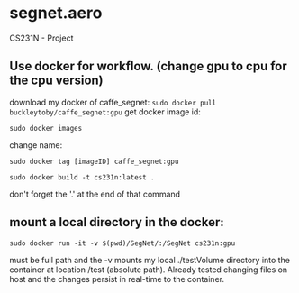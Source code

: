 # segnet.aero
CS231N - Project


## Use docker for workflow. (change gpu to cpu for the cpu version)
download my docker of caffe_segnet:
`sudo docker pull buckleytoby/caffe_segnet:gpu`
get docker image id:

`sudo docker images`

change name:

`sudo docker tag [imageID] caffe_segnet:gpu`

`sudo docker build -t cs231n:latest .`

don't forget the '.' at the end of that command
## mount a local directory in the docker:

`sudo docker run -it -v $(pwd)/SegNet/:/SegNet cs231n:gpu`

must be full path
and the -v mounts my local ./testVolume directory into the container at location /test (absolute path). Already tested  changing files on host and the changes persist in real-time to the container.
